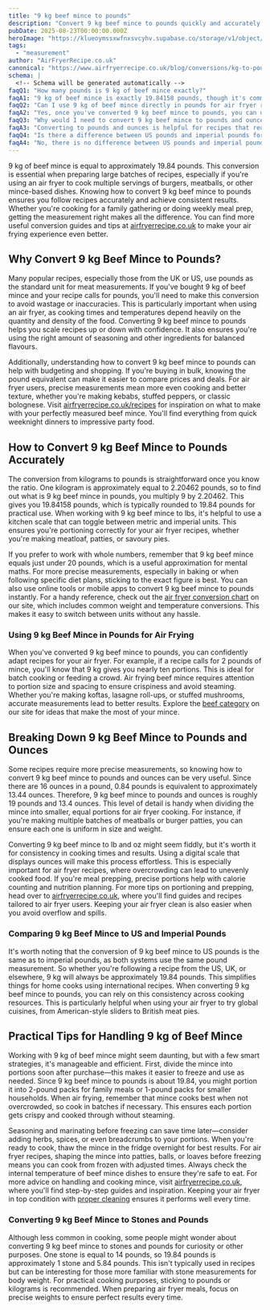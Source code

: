 ```yaml
---
title: "9 kg beef mince to pounds"
description: "Convert 9 kg beef mince to pounds quickly and accurately for perfect air fryer recipes. Get precise measurements and cooking tips in seconds."
pubDate: 2025-08-23T00:00:00.000Z
heroImage: "https://klueoymssxwfnxsvcyhv.supabase.co/storage/v1/object/public/Shmucket/9-kg-beef-mince-to-pounds.webp"
tags:
  - "measurement"
author: "AirFryerRecipe.co.uk"
canonical: "https://www.airfryerrecipe.co.uk/blog/conversions/kg-to-pounds/9-kg-beef-mince-to-pounds"
schema: |
  <!-- Schema will be generated automatically -->
faqQ1: "How many pounds is 9 kg of beef mince exactly?"
faqA1: "9 kg of beef mince is exactly 19.84158 pounds, though it's commonly rounded to 19.84 pounds for practical use. This conversion uses the standard ratio where 1 kilogram equals approximately 2.20462 pounds. For most cooking purposes, especially in air fryer recipes, rounding to 19.8 or 20 pounds is perfectly acceptable and makes portioning easier."
faqQ2: "Can I use 9 kg of beef mince directly in pounds for air fryer recipes?"
faqA2: "Yes, once you've converted 9 kg beef mince to pounds, you can use it directly in recipes that call for pound measurements. This is especially useful for air fryer cooking, where precise quantities affect cooking time and texture. Just remember to adjust seasonings and other ingredients proportionally to maintain flavour balance. For best results, portion the mince evenly to ensure consistent air frying."
faqQ3: "Why would I need to convert 9 kg beef mince to pounds and ounces?"
faqA3: "Converting to pounds and ounces is helpful for recipes that require very precise measurements, such as when making uniform meatballs or burgers for the air fryer. Since 9 kg is roughly 19 pounds and 13.4 ounces, this level of detail ensures each portion is identical, leading to even cooking. It's also useful for dietary tracking or when following recipes from sources that use ounces."
faqQ4: "Is there a difference between US pounds and imperial pounds for converting 9 kg beef mince?"
faqA4: "No, there is no difference between US pounds and imperial pounds when converting 9 kg beef mince to pounds. Both systems use the same pound measurement, so 9 kg will always be approximately 19.84 pounds regardless of the recipe's origin. This consistency makes it easy to use international air fryer recipes without confusion."
---
```

<p>9 kg of beef mince is equal to approximately 19.84 pounds. This conversion is essential when preparing large batches of recipes, especially if you're using an air fryer to cook multiple servings of burgers, meatballs, or other mince-based dishes. Knowing how to convert 9 kg beef mince to pounds ensures you follow recipes accurately and achieve consistent results. Whether you're cooking for a family gathering or doing weekly meal prep, getting the measurement right makes all the difference. You can find more useful conversion guides and tips at <a href="https://www.airfryerrecipe.co.uk">airfryerrecipe.co.uk</a> to make your air frying experience even better.</p>

<h2>Why Convert 9 kg Beef Mince to Pounds?</h2>
<p>Many popular recipes, especially those from the UK or US, use pounds as the standard unit for meat measurements. If you've bought 9 kg of beef mince and your recipe calls for pounds, you'll need to make this conversion to avoid wastage or inaccuracies. This is particularly important when using an air fryer, as cooking times and temperatures depend heavily on the quantity and density of the food. Converting 9 kg beef mince to pounds helps you scale recipes up or down with confidence. It also ensures you're using the right amount of seasoning and other ingredients for balanced flavours.</p>
<p>Additionally, understanding how to convert 9 kg beef mince to pounds can help with budgeting and shopping. If you're buying in bulk, knowing the pound equivalent can make it easier to compare prices and deals. For air fryer users, precise measurements mean more even cooking and better texture, whether you're making kebabs, stuffed peppers, or classic bolognese. Visit <a href="https://www.airfryerrecipe.co.uk/recipes">airfryerrecipe.co.uk/recipes</a> for inspiration on what to make with your perfectly measured beef mince. You'll find everything from quick weeknight dinners to impressive party food.</p>

<h2>How to Convert 9 kg Beef Mince to Pounds Accurately</h2>
<p>The conversion from kilograms to pounds is straightforward once you know the ratio. One kilogram is approximately equal to 2.20462 pounds, so to find out what is 9 kg beef mince in pounds, you multiply 9 by 2.20462. This gives you 19.84158 pounds, which is typically rounded to 19.84 pounds for practical use. When working with 9 kg beef mince to lbs, it's helpful to use a kitchen scale that can toggle between metric and imperial units. This ensures you're portioning correctly for your air fryer recipes, whether you're making meatloaf, patties, or savoury pies.</p>
<p>If you prefer to work with whole numbers, remember that 9 kg beef mince equals just under 20 pounds, which is a useful approximation for mental maths. For more precise measurements, especially in baking or when following specific diet plans, sticking to the exact figure is best. You can also use online tools or mobile apps to convert 9 kg beef mince to pounds instantly. For a handy reference, check out the <a href="https://www.airfryerrecipe.co.uk/air-fryer-conversion-chart">air fryer conversion chart</a> on our site, which includes common weight and temperature conversions. This makes it easy to switch between units without any hassle.</p>

<h3>Using 9 kg Beef Mince in Pounds for Air Frying</h3>
<p>When you've converted 9 kg beef mince to pounds, you can confidently adapt recipes for your air fryer. For example, if a recipe calls for 2 pounds of mince, you'll know that 9 kg gives you nearly ten portions. This is ideal for batch cooking or feeding a crowd. Air frying beef mince requires attention to portion size and spacing to ensure crispiness and avoid steaming. Whether you're making koftas, lasagne roll-ups, or stuffed mushrooms, accurate measurements lead to better results. Explore the <a href="https://www.airfryerrecipe.co.uk/recipe-category/beef">beef category</a> on our site for ideas that make the most of your mince.</p>

<h2>Breaking Down 9 kg Beef Mince to Pounds and Ounces</h2>
<p>Some recipes require more precise measurements, so knowing how to convert 9 kg beef mince to pounds and ounces can be very useful. Since there are 16 ounces in a pound, 0.84 pounds is equivalent to approximately 13.44 ounces. Therefore, 9 kg beef mince to pounds and ounces is roughly 19 pounds and 13.4 ounces. This level of detail is handy when dividing the mince into smaller, equal portions for air fryer cooking. For instance, if you're making multiple batches of meatballs or burger patties, you can ensure each one is uniform in size and weight.</p>
<p>Converting 9 kg beef mince to lb and oz might seem fiddly, but it's worth it for consistency in cooking times and results. Using a digital scale that displays ounces will make this process effortless. This is especially important for air fryer recipes, where overcrowding can lead to unevenly cooked food. If you're meal prepping, precise portions help with calorie counting and nutrition planning. For more tips on portioning and prepping, head over to <a href="https://www.airfryerrecipe.co.uk">airfryerrecipe.co.uk</a>, where you'll find guides and recipes tailored to air fryer users. Keeping your air fryer clean is also easier when you avoid overflow and spills.</p>

<h3>Comparing 9 kg Beef Mince to US and Imperial Pounds</h3>
<p>It's worth noting that the conversion of 9 kg beef mince to US pounds is the same as to imperial pounds, as both systems use the same pound measurement. So whether you're following a recipe from the US, UK, or elsewhere, 9 kg will always be approximately 19.84 pounds. This simplifies things for home cooks using international recipes. When converting 9 kg beef mince to pounds, you can rely on this consistency across cooking resources. This is particularly helpful when using your air fryer to try global cuisines, from American-style sliders to British meat pies.</p>

<h2>Practical Tips for Handling 9 kg of Beef Mince</h2>
<p>Working with 9 kg of beef mince might seem daunting, but with a few smart strategies, it's manageable and efficient. First, divide the mince into portions soon after purchase—this makes it easier to freeze and use as needed. Since 9 kg beef mince to pounds is about 19.84, you might portion it into 2-pound packs for family meals or 1-pound packs for smaller households. When air frying, remember that mince cooks best when not overcrowded, so cook in batches if necessary. This ensures each portion gets crispy and cooked through without steaming.</p>
<p>Seasoning and marinating before freezing can save time later—consider adding herbs, spices, or even breadcrumbs to your portions. When you're ready to cook, thaw the mince in the fridge overnight for best results. For air fryer recipes, shaping the mince into patties, balls, or loaves before freezing means you can cook from frozen with adjusted times. Always check the internal temperature of beef mince dishes to ensure they're safe to eat. For more advice on handling and cooking mince, visit <a href="https://www.airfryerrecipe.co.uk">airfryerrecipe.co.uk</a>, where you'll find step-by-step guides and inspiration. Keeping your air fryer in top condition with <a href="https://www.airfryerrecipe.co.uk/air-fryer-cleaner">proper cleaning</a> ensures it performs well every time.</p>

<h3>Converting 9 kg Beef Mince to Stones and Pounds</h3>
<p>Although less common in cooking, some people might wonder about converting 9 kg beef mince to stones and pounds for curiosity or other purposes. One stone is equal to 14 pounds, so 19.84 pounds is approximately 1 stone and 5.84 pounds. This isn't typically used in recipes but can be interesting for those more familiar with stone measurements for body weight. For practical cooking purposes, sticking to pounds or kilograms is recommended. When preparing air fryer meals, focus on precise weights to ensure perfect results every time.</p>
